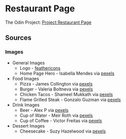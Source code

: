 # Restaurant Page
The Odin Project: [Project Restaurant Page](https://www.theodinproject.com/lessons/node-path-javascript-restaurant-page)


## Sources
### Images
* General Images
    - Logo - [feathericons](https://feathericons.com/)
    - Home Page Hero - Isabella Mendes via [pexels](https://www.pexels.com/photo/four-assorted-liquor-bottles-340996/)
* Food Images
    - Pizza - James Collington via [pexels](https://www.pexels.com/photo/freshly-baked-pizza-in-commercial-oven-30512710/)
    - Burger - Valeria Boltneva via [pexels](pexels.com/photo/photo-of-juicy-burger-on-wooden-surface-1639565/)
    - Chicken Tacos - Shameel Mukkath via [pexels](https://www.pexels.com/photo/a-plate-with-tacos-and-salsa-on-it-14930605/)
    - Flame Grilled Steak - Gonzalo Guzman via [pexels](https://www.pexels.com/photo/grilled-meat-on-charcoal-grill-3997609/)
* Drink Images
    - Beer - Alex P via [pexels](https://www.pexels.com/photo/drinking-glass-1009068/)
    - Cup of Water - Meir Roth via [pexels](https://www.pexels.com/photo/clear-plastic-cup-on-gray-surface-87383/)
    - Cup of Coffee - Victor Freitas via [pexels](https://www.pexels.com/photo/white-ceramic-mug-and-saucer-685527/)
* Dessert Images
    - Cheesecake - Suzy Hazelwood via [pexels](https://www.pexels.com/photo/cheesecake-1126359/)
